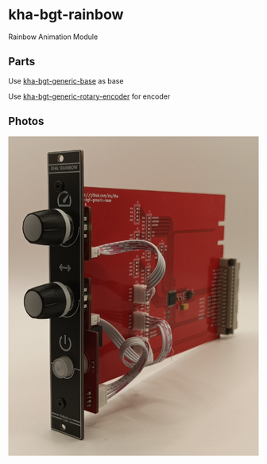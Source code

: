 # kha-bgt-rainbow

Rainbow Animation Module

## Parts

Use [kha-bgt-generic-base](../../kha-bgt-misc/kha-bgt-generic-base/) as base

Use [kha-bgt-generic-rotary-encoder](../../kha-bgt-misc/kha-bgt-generic-rotary-encoder/) for encoder

## Photos

<img src="kha-bgt-rainbow-photo.jpg" width="800"/>
